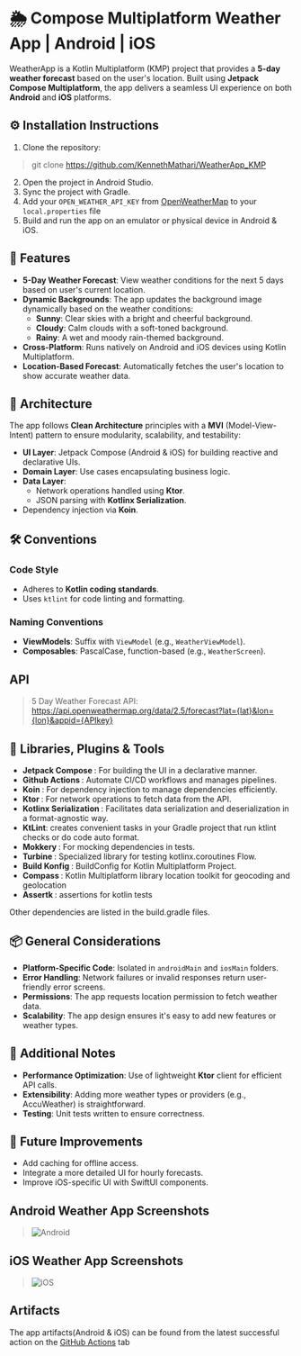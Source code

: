 # 🌦 Compose Multiplatform Weather App | Android | iOS
WeatherApp is a Kotlin Multiplatform (KMP) project that provides a **5-day weather forecast** based on the user's location. Built using **Jetpack Compose Multiplatform**, the app delivers a seamless UI experience on both **Android** and **iOS** platforms.

## ⚙️ Installation Instructions
1. Clone the repository:
> git clone <https://github.com/KennethMathari/WeatherApp_KMP>
2. Open the project in Android Studio.
3. Sync the project with Gradle.
4. Add your `OPEN_WEATHER_API_KEY` from [OpenWeatherMap](https://openweathermap.org/) to your `local.properties` file
5. Build and run the app on an emulator or physical device in Android & iOS.

## 🚀 Features
- **5-Day Weather Forecast**: View weather conditions for the next 5 days based on user's current location.
- **Dynamic Backgrounds**: The app updates the background image dynamically based on the weather conditions:
  - **Sunny**: Clear skies with a bright and cheerful background.
  - **Cloudy**: Calm clouds with a soft-toned background.
  - **Rainy**: A wet and moody rain-themed background.
- **Cross-Platform**: Runs natively on Android and iOS devices using Kotlin Multiplatform.
- **Location-Based Forecast**: Automatically fetches the user's location to show accurate weather data.

## 🧩 Architecture
The app follows **Clean Architecture** principles with a **MVI** (Model-View-Intent) pattern to ensure modularity, scalability, and testability:

- **UI Layer**: Jetpack Compose (Android & iOS) for building reactive and declarative UIs.
- **Domain Layer**: Use cases encapsulating business logic.
- **Data Layer**:
  - Network operations handled using **Ktor**.
  - JSON parsing with **Kotlinx Serialization**.
- Dependency injection via **Koin**.

## 🛠 Conventions

### Code Style
- Adheres to **Kotlin coding standards**.
- Uses `ktlint` for code linting and formatting.

### Naming Conventions
- **ViewModels**: Suffix with `ViewModel` (e.g., `WeatherViewModel`).
- **Composables**: PascalCase, function-based (e.g., `WeatherScreen`).

## API
> 5 Day Weather Forecast API: <https://api.openweathermap.org/data/2.5/forecast?lat={lat}&lon={lon}&appid={APIkey}>

## 🔌 Libraries, Plugins & Tools
- <b>Jetpack Compose </b>: For building the UI in a declarative manner.
- <b> Github Actions </b>: Automate CI/CD workflows and manages pipelines.
- <b>Koin </b>: For dependency injection to manage dependencies efficiently.
- <b>Ktor </b>: For network operations to fetch data from the API.
- <b>Kotlinx Serialization </b>: Facilitates data serialization and deserialization in a format-agnostic way.
- <b>KtLint</b>: creates convenient tasks in your Gradle project that run ktlint checks or do code auto format.
- <b>Mokkery </b>: For mocking dependencies in tests.
- <b>Turbine </b>: Specialized library for testing kotlinx.coroutines Flow.
- <b>Build Konfig </b> : BuildConfig for Kotlin Multiplatform Project.
- <b>Compass </b> : Kotlin Multiplatform library location toolkit for geocoding and geolocation
- <b>Assertk </b> : assertions for kotlin tests

Other dependencies are listed in the build.gradle files.

## 📦 General Considerations
- **Platform-Specific Code**: Isolated in `androidMain` and `iosMain` folders.
- **Error Handling**: Network failures or invalid responses return user-friendly error screens.
- **Permissions**: The app requests location permission to fetch weather data.
- **Scalability**: The app design ensures it's easy to add new features or weather types.

## 📜 Additional Notes
- **Performance Optimization**: Use of lightweight **Ktor** client for efficient API calls.
- **Extensibility**: Adding more weather types or providers (e.g., AccuWeather) is straightforward.
- **Testing**: Unit tests written to ensure correctness.

## 🚧 Future Improvements
- Add caching for offline access.
- Integrate a more detailed UI for hourly forecasts.
- Improve iOS-specific UI with SwiftUI components.

## Android Weather App Screenshots
> ![Android](https://github.com/user-attachments/assets/c7f6b667-7ecf-41b3-a459-210c137477a2)

## iOS Weather App Screenshots
> ![iOS](https://github.com/user-attachments/assets/e2019086-147d-4849-a627-313b6d0144bb)

## Artifacts
The app artifacts(Android & iOS) can be found from the latest successful action on the [GitHub Actions](https://github.com/KennethMathari/WeatherApp_KMP/actions) tab

